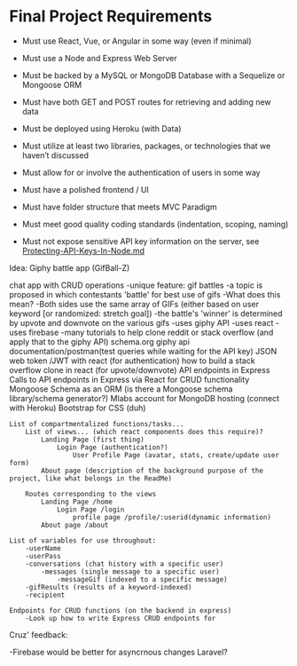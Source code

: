 # Final Project Requirements

* Must use React, Vue, or Angular in some way (even if minimal)

* Must use a Node and Express Web Server

* Must be backed by a MySQL or MongoDB Database with a Sequelize or Mongoose ORM  

* Must have both GET and POST routes for retrieving and adding new data

* Must be deployed using Heroku (with Data)

* Must utilize at least two libraries, packages, or technologies that we haven’t discussed

* Must allow for or involve the authentication of users in some way

* Must have a polished frontend / UI 

* Must have folder structure that meets MVC Paradigm

* Must meet good quality coding standards (indentation, scoping, naming)

* Must not expose sensitive API key information on the server, see [Protecting-API-Keys-In-Node.md](../../../../01-Class-Content/10-nodejs/03-Supplemental/Protecting-API-Keys-In-Node.md)


Idea: Giphy battle app (GifBall-Z)

chat app with CRUD operations
-unique feature: gif battles
    -a topic is proposed in which contestants 'battle' for best use of gifs
            -What does this mean?
                -Both sides use the same array of GIFs (either based on user keyword [or randomized: stretch goal])
        -the battle's 'winner' is determined by upvote and downvote on the various gifs
    -uses giphy API
    -uses react
    -uses firebase
    -many tutorials to help clone reddit or stack overflow (and apply that to the giphy API)
    schema.org
    giphy api documentation/postman(test queries while waiting for the API key)
    JSON web token /JWT with react (for authentication)
    how to build a stack overflow clone in react (for upvote/downvote)
    API endpoints in Express
    Calls to API endpoints in Express via React for CRUD functionality
    Mongoose Schema as an ORM (is there a Mongoose schema library/schema generator?)
    Mlabs account for MongoDB hosting (connect with Heroku)
    Bootstrap for CSS (duh)

    List of compartmentalized functions/tasks...
        List of views... (which react components does this require)?
            Landing Page (first thing)
                Login Page (authentication?)
                    User Profile Page (avatar, stats, create/update user form)
            About page (description of the background purpose of the project, like what belongs in the ReadMe)

        Routes corresponding to the views
            Landing Page /home
                Login Page /login
                    profile page /profile/:userid(dynamic information)
            About page /about

    List of variables for use throughout:
        -userName
        -userPass
        -conversations (chat history with a specific user)
            -messages (single message to a specific user)
                -messageGif (indexed to a specific message)
        -gifResults (results of a keyword-indexed)
        -recipient

    Endpoints for CRUD functions (on the backend in express)
        -Look up how to write Express CRUD endpoints for 
        

Cruz' feedback:

-Firebase would be better for asyncrnous changes
Laravel?




